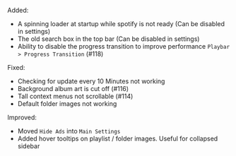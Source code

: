 Added:
- A spinning loader at startup while spotify is not ready (Can be disabled in settings)
- The old search box in the top bar (Can be disabled in settings)
- Ability to disable the progress transition to improve performance `Playbar > Progress Transition` (#118)

Fixed:
- Checking for update every 10 Minutes not working
- Background album art is cut off (#116)
- Tall context menus not scrollable (#114)
- Default folder images not working

Improved:
- Moved `Hide Ads` into `Main Settings`
- Added hover tooltips on playlist / folder images. Useful for collapsed sidebar